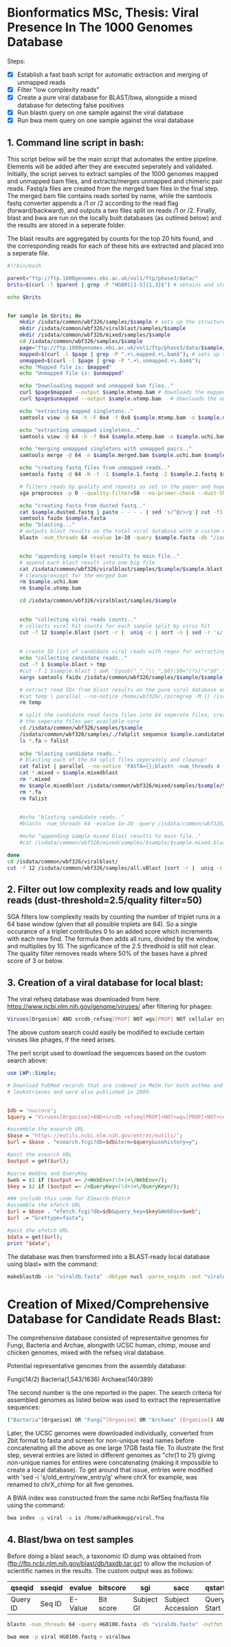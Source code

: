 # Bionformatics MSc, Thesis: Viral Presence In The 1000 Genomes Database


Steps:
- [x] Establish a fast bash script for automatic extraction and merging of unmapped reads
- [x] Filter "low complexity reads"
- [x] Create a pure viral database for BLAST/bwa, alongside a mixed database for detecting false positives
- [x] Run blastn query on one sample against the viral database
- [x] Run bwa mem query on one sample against the viral database

## 1. Command line script in bash:

This script below will be the main script that automates the entire pipeline. Elements will be added after they are executed seperately and validated. Initially, the script serves to extract samples of the 1000 genomes mapped and unmapped bam files, and extracts/merges unmapped and chimeric pair reads. Fastq/a files are created from the merged bam files in the final step. The merged bam file contains reads sorted by name, while the samtools fastq converter appends a /1 or /2 according to the read flag (forward/backward), and outputs a two files split on reads /1 or /2. Finally, blast and bwa are run on the locally built databases (as outlined below) and the results are stored in a seperate folder.

The blast results are aggregated by counts for the top 20 hits found, and the corresponding reads for each of these hits are extracted and placed into a seperate file.
```bash
#!/bin/bash

parent="ftp://ftp.1000genomes.ebi.ac.uk/vol1/ftp/phase3/data/"
brits=$(curl -l $parent | grep -P "HG001[1-5]{1,3}$") # obtains and stores a list of 20 or so british individuals

echo $brits


for sample in $brits; do
	mkdir /isdata/common/wbf326/samples/$sample # sets up the structure of the directory such that each sample is placed alone by itself
	mkdir /isdata/common/wbf326/viralblast/samples/$sample
	mkdir /isdata/common/wbf326/mixed/samples/$sample
	cd /isdata/common/wbf326/samples/$sample 
	page="ftp://ftp.1000genomes.ebi.ac.uk/vol1/ftp/phase3/data/$sample/alignment/" # sets up the ftp directory path by inserting the sample
	mapped=$(curl -l $page | grep -P ".+\.mapped.+\.bam$"); # sets up the ftp path to the mapped bam file and unmapped right below
	unmapped=$(curl -l $page | grep -P ".+\.unmapped.+\.bam$");
	echo "Mapped file is: $mapped"
	echo "Unmapped file is: $unmapped"

	echo "Downloading mapped and unmapped bam files.."
	curl $page$mapped --output $sample.mtemp.bam # downloads the mapped bam file from the ftp list
	curl $page$unmapped --output $sample.utemp.bam	 # downloads the unmapped bam file

	echo "extracting mapped singletons.."
	samtools view -@ 64 -h -F 0x4 -f 0x8 $sample.mtemp.bam -o $sample.mchi.txt # extracts definetly mapped with unmapped pair reads into .mchi

	echo "extracting unmapped singletons.."
	samtools view -@ 64 -h -f 0x4 $sample.mtemp.bam -o $sample.uchi.bam # extracts unmapped reads into .uchi

	echo "merging unmapped singletons with unmapped pairs.."
	samtools merge -@ 64 -n $sample.merged.bam $sample.uchi.bam $sample.utemp.bam # merges ALL mappped and unmapped reads

	echo "creating fastq files from unmapped reads.."
	samtools fastq -@ 64 -N -t -1 $sample.1.fastq -2 $sample.2.fastq $sample.merged.bam # places forward/backward reads into respective fastq files

	# filters reads by quality and repeats as set in the paper and hopefully outputs a report in the correct place
	sga preprocess -p 0 --quality-filter=50 --no-primer-check --dust-threshold=2.5 --out=$sample.dusted.fastq $sample.1.fastq $sample.2.fastq

	echo "creating fasta from dusted fastq.."
	cat $sample.dusted.fastq | paste - - - - | sed 's/^@/>/g'| cut -f1-2 | tr '\t' '\n' > $sample.fasta # transforms fastq into fasta using sed and trim
	samtools faidx $sample.fasta
	echo "blasting..."
	# outputs blast results on the total viral database with a custom column format specified elsewhere
	blastn -num_threads 64 -evalue 1e-10 -query $sample.fasta -db "/isdata/common/wbf326/viralblast/viraldb.fasta" -outfmt '6 qseqid sseqid evalue bitscore sgi sacc slen qstart qend sstart send stitle' >/isdata/common/wbf326/viralblast/samples/$sample/$sample.blast


	echo "appending sample blast results to main file.."
	# append each blast result into one big file
	cat /isdata/common/wbf326/viralblast/samples/$sample/$sample.blast >> /isdata/common/wbf326/viralblast/samples/all.HG.vBlast 
	# cleanup!except for the merged bam
	rm $sample.uchi.bam
	rm $sample.utemp.bam

	cd /isdata/common/wbf326/viralblast/samples/$sample

	
	echo "collecting viral reads counts.."
	# collects viral hit counts for each sample split by virus hit
	cut -f 12 $sample.blast |sort -r |  uniq -c | sort -n | sed -r 's/([0-9]) /\1\t/' >$sample.vHits
	
	
	# create ID list of candidate viral reads with regex for extracting full fasta sequence
	echo "collecting candidate reads.."
	cut -f 1 $sample.blast > tmp
	#cut -f 1 $sample.blast | awk '{gsub("_","\\_",$0);$0="(?s)^>"$0".*?(?=\\n(\\z|>))"}1' > temp 
	xargs samtools faidx /isdata/common/wbf326/samples/$sample/$sample.fasta < tmp > /isdata/common/wbf326/samples/$sample/$sample.candidateReads.fasta

 	# extract read IDs from blast results on the pure viral database and use it to subset the original fasta file
	#cat temp | parallel --no-notice /home/wbf326/./pcregrep -M {} /isdata/common/wbf326/samples/$sample/$sample.fasta >> /isdata/common/wbf326/samples/$sample/$sample.candidateReads.fasta
	rm temp

	# split the candidate read fasta files into 64 seperate files, create a list of all the files and feed it into GNU parallel to run the blast command on
	# the seperate files per available core
	cd /isdata/common/wbf326/samples/$sample
	/isdata/common/wbf326/samples/./faSplit sequence $sample.candidateReads.fasta 64 $sample.split
	ls *.fa > falist
	
	echo "blasting candidate reads.."
	# blasting each of the 64 split files seperately and cleanup!
	cat falist | parallel --no-notice 'FASTA={};blastn -num_threads 4 -evalue 1e-20 -query $FASTA -db "/isdata/common/wbf326/mixed/mixeddb.fasta" -outfmt "6 qseqid sseqid evalue bitscore sgi sacc slen qstart qend sstart send stitle" -out $FASTA.mixed'
	cat *.mixed > $sample.mixedblast
	rm *.mixed
	mv $sample.mixedblast /isdata/common/wbf326/mixed/samples/$sample/$sample.mixedblast
	rm *.fa
	rm falist

	
	#echo "blasting candidate reads.."
	#blastn -num_threads 64 -evalue 1e-20 -query /isdata/common/wbf326/samples/$sample/$sample.candidateReads.fasta -db "/isdata/common/wbf326/mixed/mixeddb.fasta" -outfmt '6 qseqid sseqid evalue bitscore sgi sacc slen qstart qend sstart send stitle' >/isdata/common/wbf326/mixed/samples/$sample/$sample.mixed.blast

	#echo "appending sample mixed blast results to main file.."
	#cat /isdata/common/wbf326/mixed/samples/$sample/$sample.mixed.blast >> /isdata/common/wbf326/mixed/samples/all.HG.vBlast # append each blast result into one big file

done
cd /isdata/common/wbf326/viralblast/
cut -f 12 /isdata/common/wbf326/samples/all.vBlast |sort -r |  uniq -c | sort -n | sed -r 's/([0-9]) /\1\t/' > All.HG.vHits # get total viral counts split by virus hits
```
## 2. Filter out low complexity reads and low quality reads (dust-threshold=2.5/quality filter=50) 

SGA filters low complexity reads by counting the number of triplet runs in a 64 base window (given that all possible triplets are 64). So a single occurance of a triplet contributes 0 to an added score which increments with each new find. The formula then adds all runs, divided by the window, and multiplies by 10. The signficance of the 2.5 thredhold is still not clear. The quality filter removes reads where 50% of the bases have a phred score of 3 or below.

## 3. Creation of a viral database for local blast:
The viral refseq database was downloaded from here: https://www.ncbi.nlm.nih.gov/genome/viruses/ after filtering for phages:

```bash
Viruses[Organism] AND srcdb_refseq[PROP] NOT wgs[PROP] NOT cellular organisms[ORGN] NOT AC_000001:AC_999999[PACC] 
```
The above custom search could easily be modified to exclude certain viruses like phages, if the need arises.

The perl script used to download the sequences based on the custom search above:
```perl
use LWP::Simple;

# Download PubMed records that are indexed in MeSH for both asthma and 
# leukotrienes and were also published in 2009.


$db = 'nuccore';
$query = 'Viruses[Organism]+AND+srcdb_refseq[PROP]+NOT+wgs[PROP]+NOT+cellular+organisms[ORGN]+NOT+AC_000001:AC_999999[PACC]';

#assemble the esearch URL
$base = 'https://eutils.ncbi.nlm.nih.gov/entrez/eutils/';
$url = $base . "esearch.fcgi?db=$db&term=$query&usehistory=y";

#post the esearch URL
$output = get($url);

#parse WebEnv and QueryKey
$web = $1 if ($output =~ /<WebEnv>(\S+)<\/WebEnv>/);
$key = $1 if ($output =~ /<QueryKey>(\d+)<\/QueryKey>/);

### include this code for ESearch-EFetch
#assemble the efetch URL
$url = $base . "efetch.fcgi?db=$db&query_key=$key&WebEnv=$web";
$url .= "&rettype=fasta";

#post the efetch URL
$data = get($url);
print "$data";
```

The database was then transformed into a BLAST-ready local database using blast+ with the command:

```bash
makeblastdb -in "viraldb.fasta" -dbtype nucl -parse_seqids -out "viraldb.fasta"
```

# Creation of Mixed/Comprehensive Database for Candidate Reads Blast:
The comprehensive database consisted of representaitve genomes for Fungi, Bacteria and Archae, alongwith UCSC human, chimp, mouse and chicken genomes, mixed with the refseq viral database.

Potential representative genomes from the assembly database:

Fungi(14/2)
Bacteria(1,543/1636)
Archaea(140/389)

The second number is the one reported in the paper. The search criteria for assembled genomes as listed below was used to extract the representative sequences:

```bash
("Bacteria"[Organism] OR "Fungi"[Organism] OR "Archaea" [Organism]) AND (latest[filter] AND "complete genome"[filter] AND "representative genome"[filter]) 
```

Later, the UCSC genomes were downloaded individually, converted from 2bit format to fasta and screen for non-unique read names before concatenating all the above as one large 17GB fasta file. To illustrate the first step, several entries are listed in different genomes as "chr(1 to 21) giving non-unique names for entires were concatenating (making it impossible to create a local database). To get around that issue, entries were modified with 'sed -i 's/old_entry/new_entry/g' where chrX for example, was renamed to chrX_chimp for all five genomes.



A BWA index was constructed from the same ncbi RefSeq fna/fasta file using the command:

```bash
bwa index -p viral -a is /home/adhamkmopp/viral.fna
```

## 4. Blast/bwa on test samples

Before doing a blast seach, a taxonomic ID dump was obtained from (ftp://ftp.ncbi.nlm.nih.gov/blast/db/taxdb.tar.gz) to allow the inclusion of scientific names in the results. The custom output was as follows:

| qseqid | sseqid | evalue | bitscore | sgi | sacc | qstart | qend | sstart | send | stitle |
| --- | --- | --- | --- | --- | --- | --- | --- | --- | --- | --- |
| Query ID | Seq ID | E-Value | Bit score | Subject GI | Subject Accession | Query Start| Query End | Subject Start | | Subject End | Subject Title |


```bash
blastn -num_threads 64 -query HG0100.fasta -db "viraldb.fasta" -outfmt '6 qseqid sseqid evalue bitscore sgi sacc staxids sscinames scomnames stitle'  > HG0100.blast
```


```bash
bwa mem -p viral HG0100.fastq > viralbwa
```
